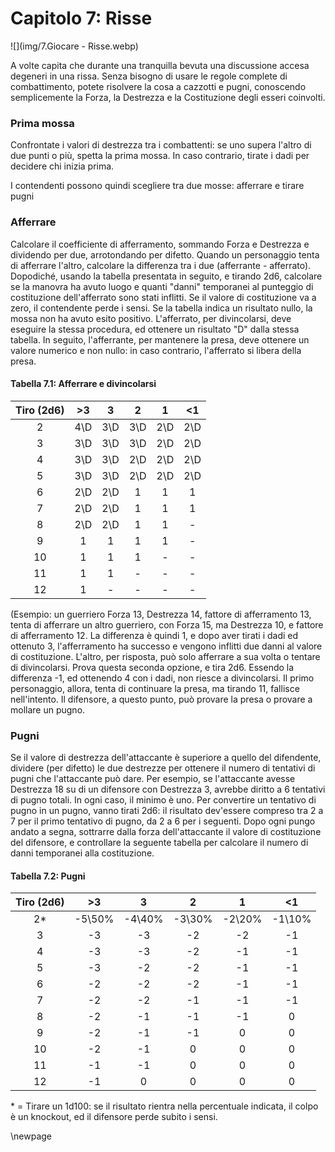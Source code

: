# Capitolo 7: Risse

![](img/7.Giocare - Risse.webp)

A volte capita che durante una tranquilla bevuta una discussione accesa degeneri in una rissa. Senza bisogno di usare le regole complete di combattimento, potete risolvere la cosa a cazzotti e pugni, conoscendo semplicemente la Forza, la Destrezza e la Costituzione degli esseri coinvolti.

### Prima mossa

Confrontate i valori di destrezza tra i combattenti: se uno supera l'altro di due punti o più, spetta la prima mossa. In caso contrario, tirate i dadi per decidere chi inizia prima.

I contendenti possono quindi scegliere tra due mosse: afferrare e tirare pugni

### Afferrare

Calcolare il coefficiente di afferramento, sommando Forza e Destrezza e dividendo per due, arrotondando per difetto. Quando un personaggio tenta di afferrare l'altro, calcolare la differenza tra i due (afferrante - afferrato). Dopodiché, usando la tabella presentata in seguito, e tirando 2d6, calcolare se la manovra ha avuto luogo e quanti "danni" temporanei al punteggio di costituzione dell'afferrato sono stati inflitti. Se il valore di costituzione va a zero, il contendente perde i sensi. Se la tabella indica un risultato nullo, la mossa non ha avuto esito positivo.
L'afferrato, per divincolarsi, deve eseguire la stessa procedura, ed ottenere un risultato "D" dalla stessa tabella.
In seguito, l'afferrante, per mantenere la presa, deve ottenere un valore numerico e non nullo: in caso contrario, l'afferrato si libera della presa.

#### Tabella 7.1: Afferrare e divincolarsi

| Tiro (2d6) |  >3  |   3  |   2  |   1  |  \<1 |
| :--------: | :--: | :--: | :--: | :--: | :--: |
|      2     | 4\\D | 3\\D | 3\\D | 2\\D | 2\\D |
|      3     | 3\\D | 3\\D | 3\\D | 2\\D | 2\\D |
|      4     | 3\\D | 3\\D | 2\\D | 2\\D | 2\\D |
|      5     | 3\\D | 3\\D | 2\\D | 2\\D | 2\\D |
|      6     | 2\\D | 2\\D |   1  |   1  |   1  |
|      7     | 2\\D | 2\\D |   1  |   1  |   1  |
|      8     | 2\\D | 2\\D |   1  |   1  |   -  |
|      9     |   1  |   1  |   1  |   1  |   -  |
|     10     |   1  |   1  |   1  |   -  |   -  |
|     11     |   1  |   1  |   -  |   -  |   -  |
|     12     |   1  |   -  |   -  |   -  |   -  |

(Esempio: un guerriero Forza 13, Destrezza 14, fattore di afferramento 13, tenta di afferrare un altro guerriero, con Forza 15, ma Destrezza 10, e fattore di afferramento 12. La differenza è quindi 1, e dopo aver tirati i dadi ed ottenuto 3, l'afferramento ha successo e vengono inflitti due danni al valore di costituzione. L'altro, per risposta, può solo afferrare a sua volta o tentare di divincolarsi. Prova questa seconda opzione, e tira 2d6. Essendo la differenza -1, ed ottenendo 4 con i dadi, non riesce a divincolarsi. Il primo personaggio, allora, tenta di continuare la presa, ma tirando 11, fallisce nell'intento.
Il difensore, a questo punto, può provare la presa o provare a mollare un pugno.

### Pugni

Se il valore di destrezza dell'attaccante è superiore a quello del difendente, dividere (per difetto) le due destrezze per ottenere il numero di tentativi di pugni che l'attaccante può dare. Per esempio, se l'attaccante avesse Destrezza 18 su di un difensore con Destrezza 3, avrebbe diritto a 6 tentativi di pugno totali. In ogni caso, il minimo è uno. Per convertire un tentativo di pugno in un pugno, vanno tirati 2d6: il risultato dev'essere compreso tra 2 a 7 per il primo tentativo di pugno, da 2 a 6 per i seguenti.
Dopo ogni pungo andato a segna, sottrarre dalla forza dell'attaccante il valore di costituzione del difensore, e controllare la seguente tabella per calcolare il numero di danni temporanei alla costituzione.

#### Tabella 7.2: Pugni

| Tiro (2d6) |    >3   |    3    |    2    |    1    |   \<1   |
| :--------: | :-----: | :-----: | :-----: | :-----: | :-----: |
|     2\*    | -5\\50% | -4\\40% | -3\\30% | -2\\20% | -1\\10% |
|      3     |    -3   |    -3   |    -2   |    -2   |    -1   |
|      4     |    -3   |    -3   |    -2   |    -1   |    -1   |
|      5     |    -3   |    -2   |    -2   |    -1   |    -1   |
|      6     |    -2   |    -2   |    -2   |    -1   |    -1   |
|      7     |    -2   |    -2   |    -1   |    -1   |    -1   |
|      8     |    -2   |    -1   |    -1   |    -1   |    0    |
|      9     |    -2   |    -1   |    -1   |    0    |    0    |
|     10     |    -2   |    -1   |    0    |    0    |    0    |
|     11     |    -1   |    -1   |    0    |    0    |    0    |
|     12     |    -1   |    0    |    0    |    0    |    0    |

\* = Tirare un 1d100: se il risultato rientra nella percentuale indicata, il colpo è un knockout, ed il difensore perde subito i sensi.

\newpage